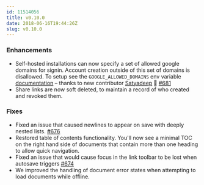 ```yaml
---
id: 11514056
title: v0.10.0
date: 2018-06-16T19:44:26Z
slug: v0.10.0
---
```

    
### Enhancements

- Self-hosted installations can now specify a set of allowed google domains for signin. Account creation outside of this set of domains is disallowed. To setup see the `GOOGLE_ALLOWED_DOMAINS` env variable [documentation](https://github.com/outline/outline/blob/master/.env.sample#L23-L25) – thanks to new contributor [Satyadeep](https://github.com/satyadeepk) 🎉 [#681](https://github.com/outline/outline/issues/681)
- Share links are now soft deleted, to maintain a record of who created and revoked them.

### Fixes

- Fixed an issue that caused newlines to appear on save with deeply nested lists. [#676](https://github.com/outline/outline/issues/676)
- Restored table of contents functionality. You'll now see a minimal TOC on the right hand side of documents that contain more than one heading to allow quick navigation.
- Fixed an issue that would cause focus in the link toolbar to be lost when autosave triggers [#674](https://github.com/outline/outline/issues/674)
- We improved the handling of document error states when attempting to load documents while offline.
      